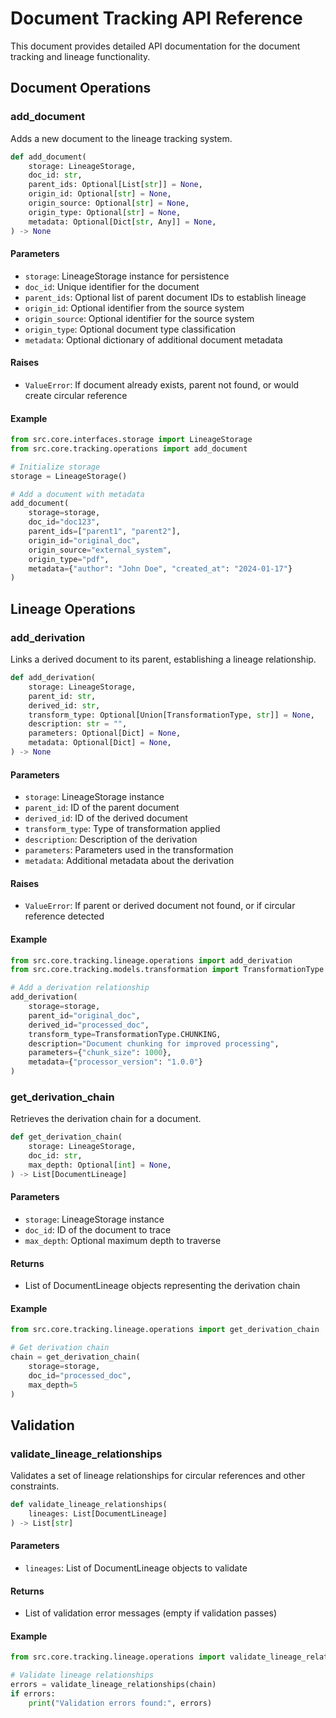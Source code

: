 # Document Tracking API Reference

This document provides detailed API documentation for the document tracking and lineage functionality.

## Document Operations

### add_document

Adds a new document to the lineage tracking system.

```python
def add_document(
    storage: LineageStorage,
    doc_id: str,
    parent_ids: Optional[List[str]] = None,
    origin_id: Optional[str] = None,
    origin_source: Optional[str] = None,
    origin_type: Optional[str] = None,
    metadata: Optional[Dict[str, Any]] = None,
) -> None
```

#### Parameters

- `storage`: LineageStorage instance for persistence
- `doc_id`: Unique identifier for the document
- `parent_ids`: Optional list of parent document IDs to establish lineage
- `origin_id`: Optional identifier from the source system
- `origin_source`: Optional identifier for the source system
- `origin_type`: Optional document type classification
- `metadata`: Optional dictionary of additional document metadata

#### Raises

- `ValueError`: If document already exists, parent not found, or would create circular reference

#### Example

```python
from src.core.interfaces.storage import LineageStorage
from src.core.tracking.operations import add_document

# Initialize storage
storage = LineageStorage()

# Add a document with metadata
add_document(
    storage=storage,
    doc_id="doc123",
    parent_ids=["parent1", "parent2"],
    origin_id="original_doc",
    origin_source="external_system",
    origin_type="pdf",
    metadata={"author": "John Doe", "created_at": "2024-01-17"}
)
```

## Lineage Operations

### add_derivation

Links a derived document to its parent, establishing a lineage relationship.

```python
def add_derivation(
    storage: LineageStorage,
    parent_id: str,
    derived_id: str,
    transform_type: Optional[Union[TransformationType, str]] = None,
    description: str = "",
    parameters: Optional[Dict] = None,
    metadata: Optional[Dict] = None,
) -> None
```

#### Parameters

- `storage`: LineageStorage instance
- `parent_id`: ID of the parent document
- `derived_id`: ID of the derived document
- `transform_type`: Type of transformation applied
- `description`: Description of the derivation
- `parameters`: Parameters used in the transformation
- `metadata`: Additional metadata about the derivation

#### Raises

- `ValueError`: If parent or derived document not found, or if circular reference detected

#### Example

```python
from src.core.tracking.lineage.operations import add_derivation
from src.core.tracking.models.transformation import TransformationType

# Add a derivation relationship
add_derivation(
    storage=storage,
    parent_id="original_doc",
    derived_id="processed_doc",
    transform_type=TransformationType.CHUNKING,
    description="Document chunking for improved processing",
    parameters={"chunk_size": 1000},
    metadata={"processor_version": "1.0.0"}
)
```

### get_derivation_chain

Retrieves the derivation chain for a document.

```python
def get_derivation_chain(
    storage: LineageStorage,
    doc_id: str,
    max_depth: Optional[int] = None,
) -> List[DocumentLineage]
```

#### Parameters

- `storage`: LineageStorage instance
- `doc_id`: ID of the document to trace
- `max_depth`: Optional maximum depth to traverse

#### Returns

- List of DocumentLineage objects representing the derivation chain

#### Example

```python
from src.core.tracking.lineage.operations import get_derivation_chain

# Get derivation chain
chain = get_derivation_chain(
    storage=storage,
    doc_id="processed_doc",
    max_depth=5
)
```

## Validation

### validate_lineage_relationships

Validates a set of lineage relationships for circular references and other constraints.

```python
def validate_lineage_relationships(
    lineages: List[DocumentLineage]
) -> List[str]
```

#### Parameters

- `lineages`: List of DocumentLineage objects to validate

#### Returns

- List of validation error messages (empty if validation passes)

#### Example

```python
from src.core.tracking.lineage.operations import validate_lineage_relationships

# Validate lineage relationships
errors = validate_lineage_relationships(chain)
if errors:
    print("Validation errors found:", errors)
```

